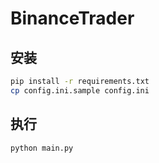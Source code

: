 # BinanceTrader

## 安装
```bash
pip install -r requirements.txt
cp config.ini.sample config.ini
```

## 执行
```bash
python main.py
```
